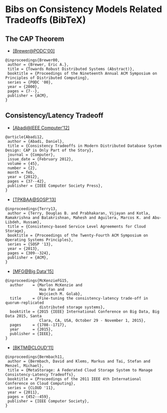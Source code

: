 # Bibs on Consistency Models Related Tradeoffs (BibTeX)

## The CAP Theorem
- [[Brewer@PODC'00]](http://dl.acm.org/citation.cfm?id=343502)
```
@inproceedings{Brewer00,
 author = {Brewer, Eric A.},
 title = {Towards Robust Distributed Systems (Abstract)},
 booktitle = {Proceedings of the Nineteenth Annual ACM Symposium on Principles of Distributed Computing},
 series = {PODC '00},
 year = {2000},
 pages = {7--},
 publisher = {ACM},
}
```

## Consistency/Latency Tradeoff
- [[Abadi@IEEE Computer'12]](http://dl.acm.org/citation.cfm?id=2360959)
```
@article{Abadi12,
 author = {Abadi, Daniel},
 title = {Consistency Tradeoffs in Modern Distributed Database System Design: CAP is Only Part of the Story},
 journal = {Computer},
 issue_date = {February 2012},
 volume = {45},
 number = {2},
 month = feb,
 year = {2012},
 pages = {37--42},
 publisher = {IEEE Computer Society Press},
} 

```

- [[TPKBAA@SOSP'13]](http://dl.acm.org/citation.cfm?id=2522731)
```
@inproceedings{Terry13,
 author = {Terry, Douglas B. and Prabhakaran, Vijayan and Kotla, Ramakrishna and Balakrishnan, Mahesh and Aguilera, Marcos K. and Abu-Libdeh, Hussam},
 title = {Consistency-based Service Level Agreements for Cloud Storage},
 booktitle = {Proceedings of the Twenty-Fourth ACM Symposium on Operating Systems Principles},
 series = {SOSP '13},
 year = {2013},
 pages = {309--324},
 publisher = {ACM},
}
```

- [[MFG@Big Data'15]](http://ieeexplore.ieee.org/stamp/stamp.jsp?arnumber=7363942)
```
@inproceedings{McKenzieFG15,
  author    = {Marlon McKenzie and
               Hua Fan and
               Wojciech M. Golab},
  title     = {Fine-tuning the consistency-latency trade-off in quorum-replicated
               distributed storage systems},
  booktitle = {2015 {IEEE} International Conference on Big Data, Big Data 2015, Santa
               Clara, CA, USA, October 29 - November 1, 2015},
  pages     = {1708--1717},
  year      = {2015},
  publisher = {IEEE},
}
```

- [[BKTM@CLOUD'11]](http://dl.acm.org/citation.cfm?id=2055544)
```
@inproceedings{Bermbach11,
 author = {Bermbach, David and Klems, Markus and Tai, Stefan and Menzel, Michael},
 title = {MetaStorage: A Federated Cloud Storage System to Manage Consistency-Latency Tradeoffs},
 booktitle = {Proceedings of the 2011 IEEE 4th International Conference on Cloud Computing},
 series = {CLOUD '11},
 year = {2011},
 pages = {452--459},
 publisher = {IEEE Computer Society},
}
```
